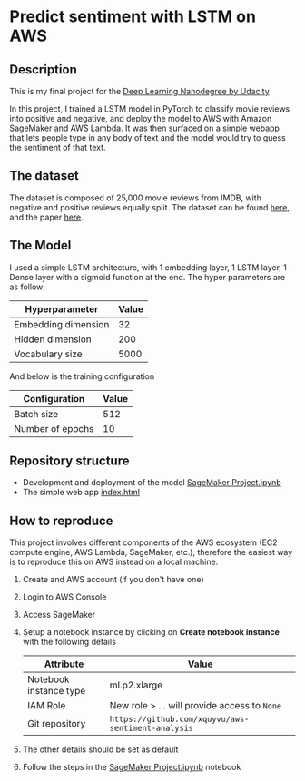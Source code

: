 # Predict sentiment with LSTM on AWS

## Description

This is my final project for the [Deep Learning Nanodegree by Udacity](https://www.udacity.com/course/deep-learning-nanodegree--nd101)

In this project, I trained a LSTM model in PyTorch to classify movie reviews into positive and negative, and deploy the model to AWS with Amazon SageMaker and AWS Lambda. It was then surfaced on a simple webapp that lets people type in any body of text and the model would try to guess the sentiment of that text.

## The dataset

The dataset is composed of 25,000 movie reviews from IMDB, with negative and positive reviews equally split. The dataset can be found [here](https://ai.stanford.edu/~amaas/data/sentiment/), and the paper [here](https://ai.stanford.edu/~amaas/papers/wvSent_acl2011.pdf).

## The Model

I used a simple LSTM architecture, with 1 embedding layer, 1 LSTM layer, 1 Dense layer with a sigmoid function at the end. The hyper parameters are as follow:

| Hyperparameter      | Value |
| ------------------- | ----- |
| Embedding dimension | 32    |
| Hidden dimension    | 200   |
| Vocabulary size     | 5000  |

And below is the training configuration

| Configuration    | Value |
| ---------------- | ----- |
| Batch size       | 512   |
| Number of epochs | 10    |

## Repository structure

- Development and deployment of the model [SageMaker Project.ipynb](SageMaker%20Project.ipynb)
- The simple web app [index.html](index.html)

## How to reproduce

This project involves different components of the AWS ecosystem (EC2 compute engine, AWS Lambda, SageMaker, etc.), therefore the easiest way is to reproduce this on AWS instead on a local machine.

1. Create and AWS account (if you don't have one)
2. Login to AWS Console
3. Access SageMaker
4. Setup a notebook instance by clicking on **Create notebook instance** with the following details

    | Attribute              | Value                                              |
    | ---------------------- | -------------------------------------------------- |
    | Notebook instance type | ml.p2.xlarge                                       |
    | IAM Role               | New role > ... will provide access to `None`       |
    | Git repository         | `https://github.com/xquyvu/aws-sentiment-analysis` |

5. The other details should be set as default
6. Follow the steps in the [SageMaker Project.ipynb](SageMaker%20Project.ipynb) notebook
